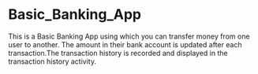 # Basic_Banking_App

This is a Basic Banking App using which you can transfer money from one user to another. The amount in their bank account is updated after each transaction.The transaction history is recorded and displayed in the transaction history activity.
